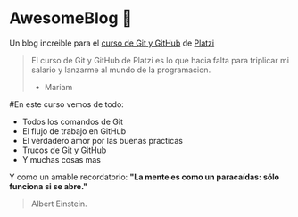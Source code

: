 # AwesomeBlog 💚

Un blog increible para el [curso de Git y GitHub]() de [Platzi]()

> El curso de Git y GitHub de Platzi es lo que hacia falta para triplicar mi salario y lanzarme al mundo de la programacion.
> - Mariam

#En este curso vemos de todo:
* Todos los comandos de Git
* El flujo de trabajo en GitHub
* El verdadero amor por las buenas practicas
* Trucos de Git y GitHub
* Y muchas cosas mas

Y como un amable recordatorio:
**"La mente es como un paracaídas: sólo funciona si se abre."** 
> Albert Einstein.